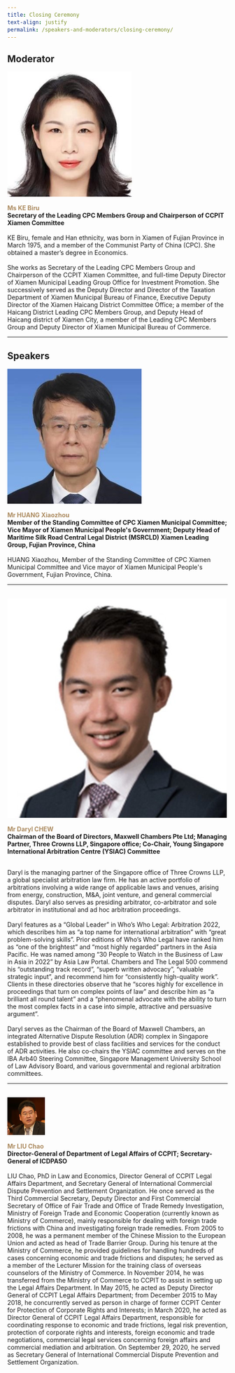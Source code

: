 ```yaml
---
title: Closing Ceremony
text-align: justify
permalink: /speakers-and-moderators/closing-ceremony/
---
```

<style> 
.content img {
  max-width: 200px;
  margin-left: 0;
}

.speaker-name {
  color: #AC8B60;
}
</style>

## Moderator
<div class="sgds-container">
  <div class="row is-desktop">
    <div class="col is-10-mobile is-10-tablet is-3-desktop is-3-widescreen is-3-fullhd">
    <img src="/images/speakers-closing-ke biru.jpg" alt="Ms Ke Biru"> 
    </div>
    <div class="col">
      <p>
      <b class="speaker-name">Ms KE Biru</b><br>
   <b>Secretary of the Leading CPC Members Group and Chairperson of CCPIT Xiamen Committee<br> <br></b>
KE Biru, female and Han ethnicity, was born in Xiamen of Fujian Province in March 1975, and a member of the Communist Party of China (CPC). She obtained a master’s degree in Economics. <br><br>
She works as Secretary of the Leading CPC Members Group and Chairperson of the CCPIT Xiamen Committee, and full-time Deputy Director of Xiamen Municipal Leading Group Office for Investment Promotion. She successively served as the Deputy Director and Director of the Taxation Department of Xiamen Municipal Bureau of Finance, Executive Deputy Director of the Xiamen Haicang District Committee Office; a member of the Haicang District Leading CPC Members Group, and Deputy Head of Haicang district of Xiamen City, a member of the Leading CPC Members Group and Deputy Director of Xiamen Municipal Bureau of Commerce.
      </p>
   </div>
  </div> 
</div>
<hr>

## Speakers
<div class="sgds-container">
  <div class="row is-desktop">
    <div class="col is-10-mobile is-10-tablet is-3-desktop is-3-widescreen is-3-fullhd">
    <img src="/images/speakers-closing-huang xiaozhou.jpg" alt="Photo of Huang Xiaozhou"> 
    </div>
    <div class="col">
      <p>
      <b class="speaker-name">Mr HUANG Xiaozhou</b><br>
       <b>Member of the Standing Committee of CPC Xiamen Municipal Committee; Vice Mayor of Xiamen Municipal People's Government; Deputy Head of Maritime Silk Road Central Legal District (MSRCLD) Xiamen Leading Group, Fujian Province, China<br> <br></b>
HUANG Xiaozhou, Member of the Standing Committee of CPC Xiamen Municipal Committee and Vice mayor of Xiamen Municipal People's Government, Fujian Province, China.
      </p>
   </div>
  </div> 
<hr>
<br>
  <div class="row is-desktop">
    <div class="col is-10-mobile is-10-tablet is-3-desktop is-3-widescreen is-3-fullhd">
    <img src="/images/speakers-closing remarks-Daryl Chew3.jpg" alt="Photo of Mr Daryl Chew"> 
    </div>
    <div class="col">
    <p>
    <b class="speaker-name">Mr Daryl CHEW </b> <br>
    <b>Chairman of the Board of Directors, Maxwell Chambers Pte Ltd; Managing Partner, Three Crowns LLP, Singapore office; Co-Chair, Young Singapore International Arbitration Centre (YSIAC) Committee <br> <br> </b>
      
Daryl is the managing partner of the Singapore office of Three Crowns LLP, a global specialist arbitration law firm. He has an active portfolio of arbitrations involving a wide range of applicable laws and venues, arising from energy, construction, M&A, joint venture, and general commercial disputes. Daryl also serves as presiding arbitrator, co-arbitrator and sole arbitrator in institutional and ad hoc arbitration proceedings.<br><br>
      Daryl features as a “Global Leader” in Who’s Who Legal: Arbitration 2022, which describes him as “a top name for international arbitration” with “great problem-solving skills”. Prior editions of Who’s Who Legal have ranked him as “one of the brightest” and “most highly regarded” partners in the Asia Pacific. He was named among “30 People to Watch in the Business of Law in Asia in 2022” by Asia Law Portal. Chambers and The Legal 500 commend his “outstanding track record”, “superb written advocacy”, “valuable strategic input”, and recommend him for “consistently high-quality work”. Clients in these directories observe that he “scores highly for excellence in proceedings that turn on complex points of law” and describe him as “a brilliant all round talent” and a “phenomenal advocate with the ability to turn the most complex facts in a case into simple, attractive and persuasive argument”.<br><br>
      Daryl serves as the Chairman of the Board of Maxwell Chambers, an integrated Alternative Dispute Resolution (ADR) complex in Singapore established to provide best of class facilities and services for the conduct of ADR activities. He also co-chairs the YSIAC committee and serves on the IBA Arb40 Steering Committee, Singapore Management University School of Law Advisory Board, and various governmental and regional arbitration committees.
</p>
    </div>
  </div>
<hr>
<br>
  <div class="row is-desktop">
    <div class="col is-10-mobile is-10-tablet is-3-desktop is-3-widescreen is-3-fullhd">
    <img src="/images/speakers-closing-liu chao.png" alt="Photo of Mr Liu Chao"> 
    </div>
    <div class="col">
    <p>
    <b class="speaker-name">Mr LIU Chao</b> <br>
    <b>Director-General of Department of Legal Affairs of CCPIT; Secretary-General of ICDPASO<br> <br> </b>
LIU Chao, PhD in Law and Economics, Director General of CCPIT Legal Affairs Department, and Secretary General of International Commercial Dispute Prevention and Settlement Organization. He once served as the Third Commercial Secretary, Deputy Director and First Commercial Secretary of Office of Fair Trade and Office of Trade Remedy Investigation, Ministry of Foreign Trade and Economic Cooperation (currently known as Ministry of Commerce), mainly responsible for dealing with foreign trade frictions with China and investigating foreign trade remedies. From 2005 to 2008, he was a permanent member of the Chinese Mission to the European Union and acted as head of Trade Barrier Group. During his tenure at the Ministry of Commerce, he provided guidelines for handling hundreds of cases concerning economic and trade frictions and disputes; he served as a member of the Lecturer Mission for the training class of overseas counselors of the Ministry of Commerce. In November 2014, he was transferred from the Ministry of Commerce to CCPIT to assist in setting up the Legal Affairs Department. In May 2015, he acted as Deputy Director General of CCPIT Legal Affairs Department; from December 2015 to May 2018, he concurrently served as person in charge of former CCPIT Center for Protection of Corporate Rights and Interests; in March 2020, he acted as Director General of CCPIT Legal Affairs Department, responsible for coordinating response to economic and trade frictions, legal risk prevention, protection of corporate rights and interests, foreign economic and trade negotiations, commercial legal services concerning foreign affairs and commercial mediation and arbitration. On September 29, 2020, he served as Secretary General of International Commercial Dispute Prevention and Settlement Organization.
</p>
    </div>
  </div>
